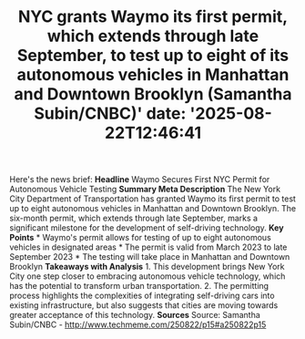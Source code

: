 ﻿---
title: "NYC grants Waymo its first permit, which extends through late September, to test up to eight of its autonomous vehicles in Manhattan and Downtown Brooklyn (Samantha Subin/CNBC)'
date: '2025-08-22T12:46:41"
category: "Markets"
summary: ""
slug: "nyc grants waymo its first permit which extends through late"
source_urls:
  - "http://www.techmeme.com/250822/p15#a250822p15"
seo:
  title: "NYC grants Waymo its first permit, which extends through late September, to test up to eight of its autonomous vehicles in Manhattan and Downtown Brooklyn (Samantha Subin/CNBC) | Hash n Hedge'
  description: '"
  keywords: ["news", "markets", "brief"]
---
Here's the news brief:  **Headline** Waymo Secures First NYC Permit for Autonomous Vehicle Testing  **Summary Meta Description** The New York City Department of Transportation has granted Waymo its first permit to test up to eight autonomous vehicles in Manhattan and Downtown Brooklyn. The six-month permit, which extends through late September, marks a significant milestone for the development of self-driving technology.  **Key Points**  * Waymo's permit allows for testing of up to eight autonomous vehicles in designated areas * The permit is valid from March 2023 to late September 2023 * The testing will take place in Manhattan and Downtown Brooklyn  **Takeaways with Analysis**  1. This development brings New York City one step closer to embracing autonomous vehicle technology, which has the potential to transform urban transportation. 2. The permitting process highlights the complexities of integrating self-driving cars into existing infrastructure, but also suggests that cities are moving towards greater acceptance of this technology.  **Sources** Source: Samantha Subin/CNBC - http://www.techmeme.com/250822/p15#a250822p15 
